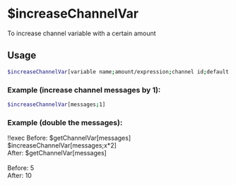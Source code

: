 # $increaseChannelVar

To increase channel variable with a certain amount

## Usage

```bash
$increaseChannelVar[variable name;amount/expression;channel id;default amount (default is 0)]
```

### Example (increase channel messages by 1):
```bash
$increaseChannelVar[messages;1]


```

### Example (double the messages):
<discord-messages>
          <discord-message :bot="false" role-color="#ffcc9a" author="Member">
        !!exec Before: $getChannelVar[messages]<br>$increaseChannelVar[messages;x*2]<br>After: $getChannelVar[messages]<br><br>
          </discord-message>
          <discord-message :bot="true" role-color="#0099ff" author="Custom Command" avatar="https://media.discordapp.net/avatars/725721249652670555/781224f90c3b841ba5b40678e032f74a.webp">
        Before: 5<br>After: 10
        </discord-message>
</discord-messages>